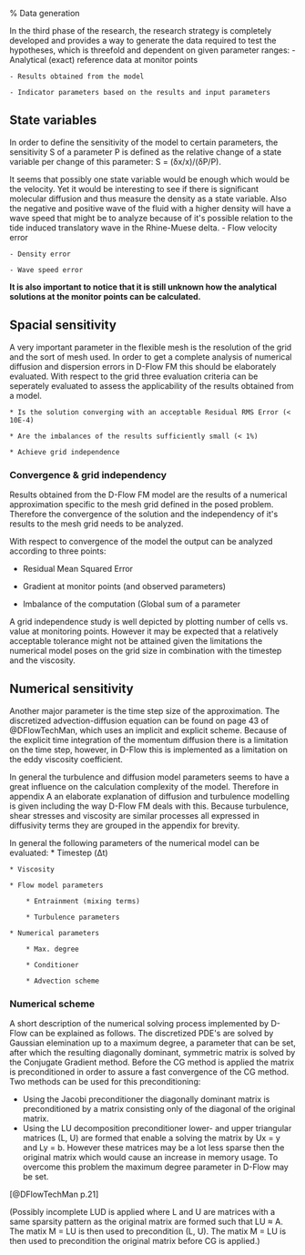 % Data generation

In the third phase of the research, the research strategy is completely developed and provides a way to generate the data required to test the hypotheses, which is threefold and dependent on given parameter ranges:
    - Analytical (exact) reference data at monitor points

    - Results obtained from the model

    - Indicator parameters based on the results and input parameters

## State variables

In order to define the sensitivity of the model to certain parameters, the sensitivity S of a parameter P is defined as the relative change of a state variable per change of this parameter: S = (δx/x)/(δP/P). 

It seems that possibly one state variable would be enough which would be the velocity. Yet it would be interesting to see if there is significant molecular diffusion and thus measure the density as a state variable. Also the negative and positive wave of the fluid with a higher density will have a wave speed that might be to analyze because of it's possible relation to the tide induced translatory wave in the Rhine-Muese delta. 
    - Flow velocity error

    - Density error

    - Wave speed error

**It is also important to notice that it is still unknown how the analytical solutions at the monitor points can be calculated.**

## Spacial sensitivity

A very important parameter in the flexible mesh is the resolution of the grid and the sort of mesh used. In order to get a complete analysis of numerical diffusion and dispersion errors in D-Flow FM this should be elaborately evaluated. With respect to the grid three evaluation criteria can be seperately evaluated to assess the applicability of the results obtained from a model. 

    * Is the solution converging with an acceptable Residual RMS Error (< 10E-4)

    * Are the imbalances of the results sufficiently small (< 1%)

    * Achieve grid independence

### Convergence & grid independency
Results obtained from the D-Flow FM model are the results of a numerical approximation specific to the mesh grid defined in the posed problem. Therefore the convergence of the solution and the independency of it's results to the mesh grid needs to be analyzed. 

With respect to convergence of the model the output can be analyzed according to three points:

- Residual Mean Squared Error

- Gradient at monitor points (and observed parameters) 

- Imbalance of the computation (Global sum of a parameter

A grid independence study is well depicted by plotting number of cells vs. value at monitoring points. However it may be expected that a relatively acceptable tolerance might not be attained given the limitations the numerical model poses on the grid size in combination with the timestep and the viscosity. 



## Numerical sensitivity

Another major parameter is the time step size of the approximation. The discretized advection-diffusion equation can be found on page 43 of @DFlowTechMan, which uses an implicit and explicit scheme. Because of the explicit time integration of the momentum diffusion there is a limitation on the time step, however, in D-Flow this is implemented as a limitation on the eddy viscosity coefficient. 

In general the turbulence and diffusion model parameters seems to have a great influence on the calculation complexity of the model. Therefore in appendix A an elaborate explanation of diffusion and turbulence modelling is given including the way D-Flow FM deals with this. Because turbulence, shear stresses and viscosity are similar processes all expressed in diffusivity terms they are grouped in the appendix for brevity. 

In general the following parameters of the numerical model can be evaluated:
    * Timestep (Δt)

    * Viscosity

    * Flow model parameters

        * Entrainment (mixing terms)

        * Turbulence parameters

    * Numerical parameters 

        * Max. degree

        * Conditioner

        * Advection scheme


### Numerical scheme
A short description of the numerical solving process implemented by D-Flow can be explained as follows. The discretized PDE's are solved by Gaussian elemination up to a maximum degree, a parameter that can be set, after which the resulting diagonally dominant, symmetric matrix is solved by the Conjugate Gradient method. Before the CG method is applied the matrix is preconditioned in order to assure a fast convergence of the CG method. Two methods can be used for this preconditioning:
- Using the Jacobi preconditioner the diagonally dominant matrix is preconditioned by a matrix consisting only of the diagonal of the original matrix.
- Using the LU decomposition preconditioner lower- and upper triangular matrices (L, U) are formed that enable a solving the matrix by Ux = y and Ly = b. However these matrices may be a lot less sparse then the original matrix which would cause an increase in memory usage. To overcome this problem the maximum degree parameter in D-Flow may be set.

[@DFlowTechMan p.21]

(Possibly incomplete LUD is applied where L and U are matrices with a same sparsity pattern as the original matrix are formed such that LU ≈ A. The matix M = LU is then used to precondition (L, U). The matix M = LU is then used to precondition the original matrix before CG is applied.)
